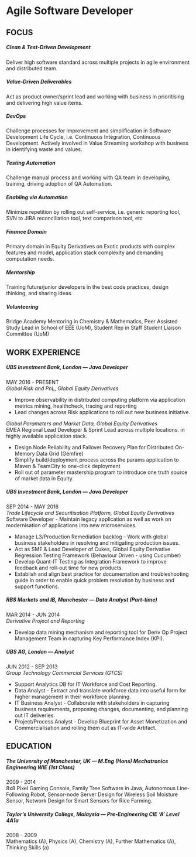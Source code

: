 # Agile Software Developer  

## FOCUS
##### Clean & Test-Driven Development
Deliver high software standard across multiple projects  in agile environment and distributed team. 
##### Value-Driven Deliverables
Act as product owner/sprint lead and working with business in prioritising and delivering high value items.
##### DevOps
Challenge processes for improvement  and simplification in Software Development Life Cycle, i.e. Continuous Integration, Continuous Development. Actively involved in Value Streaming workshop with business in identifying waste and values.
##### Testing Automation
Challenge manual process and working  with QA team in developing, training, driving adoption of QA Automation.
##### Enabling via Automation
Minimize repetition by rolling out  self-service, i.e. generic reporting tool, SVN to JIRA reconciliation tool, text comparison tool, etc
##### Finance Domain
Primary domain in Equity Derivatives on Exotic products with complex features and model, application stack complexity and demanding computation needs.
##### Mentorship 
Training future/junior developers in the best code practices, design thinking, and sharing ideas.
##### Volunteering
Bridge Academy Mentoring in Chemistry & Mathematics, Peer Assisted Study Lead in School of EEE (UoM), Student Rep in Staff Student Liaison Committee (UoM)

## WORK EXPERIENCE
##### UBS Investment Bank, London — Java Developer
MAY 2016 - PRESENT  
*Global Risk and PnL, Global Equity Derivatives*  
* Improve observability  in distributed computing platform via application metrics mining, healthcheck, tracing and reporting
* Lead changes across Risk applications to roll out new business initiative.

*Global Parameters and Market Data, Global Equity Derivatives*  
EMEA Regional Lead Developer & Sprint Lead across multiple locations. in highly available application stack.
* Design Node Reliability and Failover Recovery Plan for Distributed On-Memory Data Grid (Gemfire)
* Simplify build/deployment process across the params application to Maven & TeamCity to one-click deployment
* Roll out of parameter mastership program to introduce one truth source of market data in Equity.

##### UBS Investment Bank, London — Java Developer
SEP 2014 - MAY 2016  
*Trade Lifecycle and Securitisation Platform, Global Equity Derivatives*  
Software Developer - Maintain legacy application as well as work on modernisation of applications into new microservices. 
* Manage L3/Production Remediation backlog - Work with global business stakeholders in resolving and mitigating production issues.
* Act as SME & Lead Developer of Cukes, Global Equity Derivative Regression Testing Framework (Behaviour Driven - using Cucumber)
* Develop Quant-IT Testing as Integration Framework to improve feedback and roll-out time for new products.
* Establish and align best practice for documentation and troubleshooting guide in order to enable quick problem resolution by business and support functions.

##### RBS Markets and IB, Manchester — Data Analyst (Part-time)
MAR  2014 - JUN  2014  
*Derivative Project and Reporting*  
* Develop data mining mechanism and  reporting tool for Deriv Op Project Management Team in capturing Key Performance Index (KPI).

##### UBS AG, London — Analyst
JUN  2012 - SEP  2013  
*Group Technology Commercial Services (GTCS)*  
* Support Analytics DB for IT  Workforce and Cost Reporting.
* Data Analyst - Extract and  translate workforce data into useful form for higher management in their workforce planning.
* IT Business Analyst - Collaborate with stakeholders in capturing business requirements, proposing changes, documenting, and planning out IT deliveries.
* Project/Process Analyst - Develop Blueprint for Asset Monetization and Commercialisation and rolling them out as IT-wide Artifact.

## EDUCATION
##### The University of Manchester, UK — M.Eng (Hons) Mechatronics Engineering WIE (1st Class)
2009 - 2014  
8x8 Pixel Gaming Console, Family Tree Software in Java, Autonomous Line-Following Robot, Sensor-node Server Design for Wireless Soil Moisture Sensor, Network Design for Smart Sensors for Rice Farming.

##### Taylor’s University College, Malaysia — Pre-Engineering CIE ‘A’ Level 4A1a 
2008 - 2009  
Mathematics (A), Physics (A), Chemistry (A), Further Mathematics (A), Thinking Skills (a)

